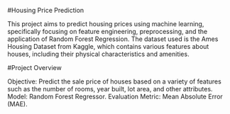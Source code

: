 #Housing Price Prediction

This project aims to predict housing prices using machine learning, specifically focusing on feature engineering, preprocessing, and the application of Random Forest Regression. The dataset used is the Ames Housing Dataset from Kaggle, which contains various features about houses, including their physical characteristics and amenities.

#Project Overview

Objective: Predict the sale price of houses based on a variety of features such as the number of rooms, year built, lot area, and other attributes.
Model: Random Forest Regressor.
Evaluation Metric: Mean Absolute Error (MAE).

